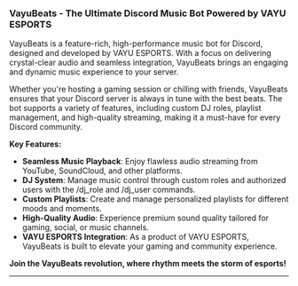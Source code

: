### **VayuBeats - The Ultimate Discord Music Bot Powered by VAYU ESPORTS**

VayuBeats is a feature-rich, high-performance music bot for Discord, designed and developed by VAYU ESPORTS. With a focus on delivering crystal-clear audio and seamless integration, VayuBeats brings an engaging and dynamic music experience to your server.

Whether you're hosting a gaming session or chilling with friends, VayuBeats ensures that your Discord server is always in tune with the best beats. The bot supports a variety of features, including custom DJ roles, playlist management, and high-quality streaming, making it a must-have for every Discord community.

**Key Features:**
- **Seamless Music Playback**: Enjoy flawless audio streaming from YouTube, SoundCloud, and other platforms.
- **DJ System**: Manage music control through custom roles and authorized users with the /dj_role and /dj_user commands.
- **Custom Playlists**: Create and manage personalized playlists for different moods and moments.
- **High-Quality Audio**: Experience premium sound quality tailored for gaming, social, or music channels.
- **VAYU ESPORTS Integration**: As a product of VAYU ESPORTS, VayuBeats is built to elevate your gaming and community experience.

**Join the VayuBeats revolution, where rhythm meets the storm of esports!**

---

